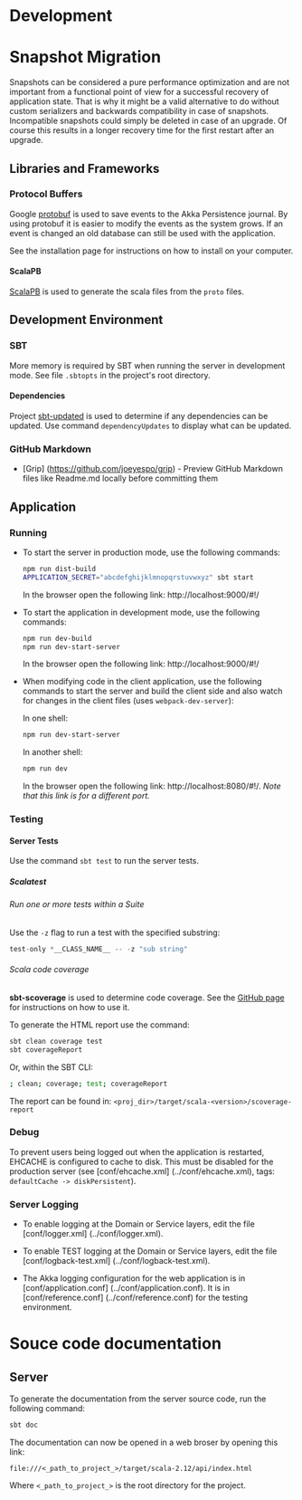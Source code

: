 # Development

# Snapshot Migration

Snapshots can be considered a pure performance optimization and are not important from a functional point of
view for a successful recovery of application state. That is why it might be a valid alternative to do without
custom serializers and backwards compatibility in case of snapshots. Incompatible snapshots could simply be
deleted in case of an upgrade. Of course this results in a longer recovery time for the first restart after an
upgrade.

## Libraries and Frameworks

### Protocol Buffers

Google [protobuf](https://github.com/google/protobuf/) is used to save events to the Akka Persistence journal.
By using protobuf it is easier to modify the events as the system grows. If an event is changed an old
database can still be used with the application.

See the installation page for instructions on how to install on your computer.

#### ScalaPB

[ScalaPB](http://trueaccord.github.io/ScalaPB/generated-code.html) is used to generate the scala files from
the `proto` files.

## Development Environment

### SBT

More memory is required by SBT when running the server in development mode. See file `.sbtopts` in the
project's root directory.

#### Dependencies

Project [sbt-updated](https://github.com/rtimush/sbt-updates) is used to determine if any
dependencies can be updated. Use command `dependencyUpdates` to display what can be updated.

### GitHub Markdown

*  [Grip]  (https://github.com/joeyespo/grip) - Preview GitHub Markdown files like Readme.md locally
   before committing them

## Application

### Running

* To start the server in production mode, use the following commands:

    ```sh
    npm run dist-build
    APPLICATION_SECRET="abcdefghijklmnopqrstuvwxyz" sbt start
    ```

    In the browser open the following link: http://localhost:9000/#!/

* To start the application in development mode, use the following commands:

    ```sh
    npm run dev-build
    npm run dev-start-server
    ```

    In the browser open the following link: http://localhost:9000/#!/

* When modifying code in the client application, use the following commands to start the server and build the
  client side and also watch for changes in the client files (uses `webpack-dev-server`):

    In one shell:

    ```sh
    npm run dev-start-server
    ```

    In another shell:

    ```sh
    npm run dev
    ```

    In the browser open the following link: http://localhost:8080/#!/. *Note that this link is for a
    different port.*

### Testing

#### Server Tests

Use the command `sbt test` to run the server tests.

##### Scalatest

###### Run one or more tests within a Suite

Use the `-z` flag to run a test with the specified substring:

```sbt
test-only *__CLASS_NAME__ -- -z "sub string"
```

###### Scala code coverage

**sbt-scoverage** is used to determine code coverage. See the
[GitHub page](https://github.com/scoverage/sbt-scoverage)
for instructions on how to use it.

To generate the HTML report use the command:

```sh
sbt clean coverage test
sbt coverageReport
```

Or, within the SBT CLI:

```sh
; clean; coverage; test; coverageReport
```

The report can be found in: `<proj_dir>/target/scala-<version>/scoverage-report`

### Debug

To prevent users being logged out when the application is restarted, EHCACHE is configured to cache
to disk. This must be disabled for the production server (see [conf/ehcache.xml]
(../conf/ehcache.xml), tags: `defaultCache -> diskPersistent`).

### Server Logging

* To enable logging at the Domain or Service layers, edit the file [conf/logger.xml]
  (../conf/logger.xml).

* To enable TEST logging at the Domain or Service layers, edit the file [conf/logback-test.xml]
  (../conf/logback-test.xml).

* The Akka logging configuration for the web application is in [conf/application.conf]
  (../conf/application.conf). It is in [conf/reference.conf] (../conf/reference.conf) for the testing
  environment.

# Souce code documentation

## Server

To generate the documentation from the server source code, run the following command:

```sh
sbt doc
```

The documentation can now be opened in a web broser by opening this link:

```
file:///<_path_to_project_>/target/scala-2.12/api/index.html
```

Where `<_path_to_project_>` is the root directory for the project.
